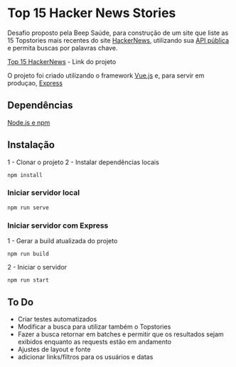 # Top 15 Hacker News Stories

Desafio proposto pela Beep Saúde, para construção de um site que liste as 15 Topstories mais recentes do site [HackerNews](https://news.ycombinator.com), utilizando sua [API pública](https://github.com/HackerNews/API) e permita buscas por palavras chave.

[Top 15 HackerNews](https://hn-beep-challenge.herokuapp.com/) - Link do projeto

O projeto foi criado utilizando o framework [Vue.js](https://vuejs.org/) e, para servir em produçao, [Express](https://expressjs.com/pt-br/)

## Dependências
[Node.js e npm](https://www.npmjs.com/get-npm)


## Instalação
1 - Clonar o projeto
2 - Instalar dependências locais
```
npm install
```

### Iniciar servidor local
```
npm run serve
```

### Iniciar servidor com Express
1 - Gerar a build atualizada do projeto
```
npm run build
```
2 - Iniciar o servidor
```
npm run start
```

## To Do
- Criar testes automatizados
- Modificar a busca para utilizar também o Topstories
- Fazer a busca retornar em batches e permitir que os resultados sejam exibidos enquanto as requests estão em andamento
- Ajustes de layout e fonte
- adicionar links/filtros para os usuários e datas
